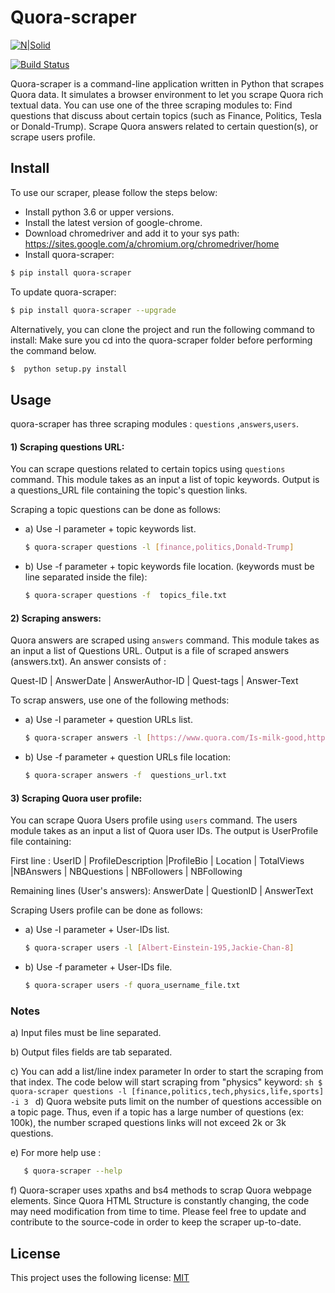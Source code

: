 # Quora-scraper

[![N|Solid](https://cldup.com/dTxpPi9lDf.thumb.png)](https://github.com/banyous/Quora-and-Twitter-crawler-and-user-matcher)

[![Build Status](https://travis-ci.org/joemccann/dillinger.svg?branch=master)](https://github.com/banyous/Quora-and-Twitter-crawler-and-user-matcher)

Quora-scraper is a command-line application written in Python that scrapes Quora data. It simulates a browser environment to let you scrape Quora rich textual data. You can use one of the three scraping modules to: Find questions that discuss about certain topics (such as Finance, Politics, Tesla or Donald-Trump). Scrape Quora answers related to certain question(s), or scrape users profile.

## Install
To use our scraper, please follow the steps below:
- Install python 3.6 or upper versions.
- Install the latest version of google-chrome.
- Download chromedriver and add it to your sys path:  https://sites.google.com/a/chromium.org/chromedriver/home 
- Install quora-scraper:

```sh
$ pip install quora-scraper
```
To update quora-scraper:

```sh
$ pip install quora-scraper --upgrade
```

Alternatively, you can clone the project and run the following command to install: Make sure you cd into the quora-scraper folder before performing the command below.

```sh
$  python setup.py install
```

## Usage

quora-scraper has three scraping modules : ```questions``` ,```answers```,```users```.
#### 1) Scraping questions URL:

You can scrape questions related to certain topics using ```questions``` command. This module takes as an input a list of topic keywords. Output is a questions_URL file containing the topic's question links. 

Scraping a topic questions can be done as follows:

- a) Use -l parameter + topic keywords list.

    ```sh
    $ quora-scraper questions -l [finance,politics,Donald-Trump]
    ```

- b) Use -f parameter + topic keywords file location. (keywords must be line separated inside the file):

    ```sh
    $ quora-scraper questions -f  topics_file.txt
    ```
    
#### 2) Scraping answers:

Quora answers are scraped using ```answers``` command. This module takes as an input a list of Questions URL. Output is a file of scraped answers (answers.txt). An answer consists of :

Quest-ID | AnswerDate | AnswerAuthor-ID | Quest-tags | Answer-Text 

To scrap answers, use one of the following methods:

- a) Use -l parameter + question URLs list. 

    ```sh
    $ quora-scraper answers -l [https://www.quora.com/Is-milk-good,https://www.quora.com/Was-Einstein-a-fake-and-a-plagiarist]
    ```

- b)  Use -f parameter + question URLs file location:
 
    ```sh
    $ quora-scraper answers -f  questions_url.txt
    ```
 
#### 3) Scraping Quora user profile:

You can scrape Quora Users profile using ```users``` command. The users module takes as an input a list of Quora user IDs. The output is UserProfile file containing:

First line :
UserID | ProfileDescription |ProfileBio | Location | TotalViews |NBAnswers | NBQuestions | NBFollowers |  NBFollowing

Remaining lines (User's answers):
AnswerDate | QuestionID | AnswerText 

Scraping Users profile can be done as follows:

- a) Use -l parameter + User-IDs list. 
    ```sh
    $ quora-scraper users -l [Albert-Einstein-195,Jackie-Chan-8]
    ```
   
- b)  Use -f parameter + User-IDs file. 

    ```sh
    $ quora-scraper users -f quora_username_file.txt
    ```

### Notes
a) Input files must be line separated.

b) Output files fields are tab separated.

c) You can add a list/line index parameter In order to start the scraping from that index. The code below will start scraping from "physics" keyword:
    ```sh
    $ quora-scraper questions -l [finance,politics,tech,physics,life,sports]  -i 3
    ```
d) Quora website puts limit on the number of questions accessible on a topic page. Thus, even if a topic has a large number of questions (ex: 100k), the number scraped questions links will not exceed 2k or 3k questions.
 
e) For more help use : 
 ```sh
    $ quora-scraper --help
 ```
f) Quora-scraper uses  xpaths and bs4 methods to scrap Quora webpage elements. Since Quora HTML Structure is constantly changing, the code may need modification from time to time. Please feel free to update and contribute to the source-code in order to keep the scraper up-to-date.
     
  
License
----

This project uses the following license: [MIT]




[//]: # (These are reference links used in the body of this note and get stripped out when the markdown processor does its job. There is no need to format nicely because it shouldn't be seen. Thanks SO - http://stackoverflow.com/questions/4823468/store-comments-in-markdown-syntax)


   [MIT]: <https://github.com/banyousr>

